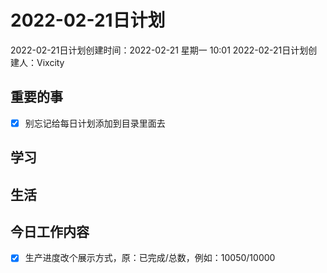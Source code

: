 # 2022-02-21日计划

2022-02-21日计划创建时间：2022-02-21 星期一  10:01
2022-02-21日计划创建人：Vixcity

## 重要的事
- [x] 别忘记给每日计划添加到目录里面去

## 学习

## 生活

## 今日工作内容
- [x] 生产进度改个展示方式，原：已完成/总数，例如：10050/10000